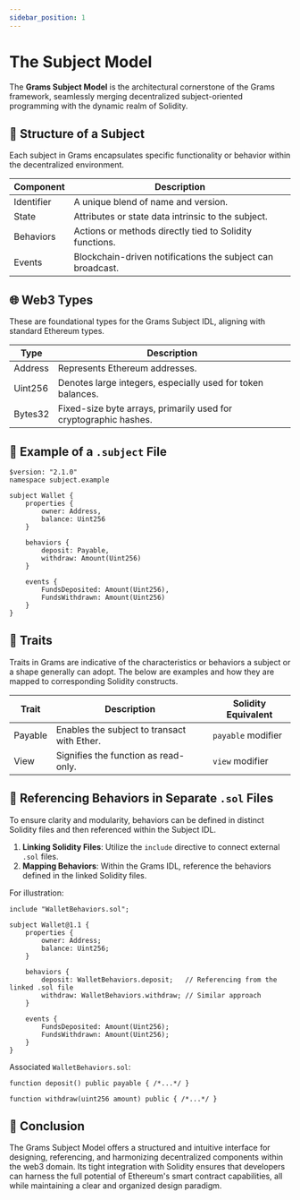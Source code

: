 ```yaml
---
sidebar_position: 1
---
```


# The Subject Model

The **Grams Subject Model** is the architectural cornerstone of the Grams framework, seamlessly merging decentralized subject-oriented programming with the dynamic realm of Solidity.

## 🧱 Structure of a Subject

Each subject in Grams encapsulates specific functionality or behavior within the decentralized environment.

| Component   | Description                                                |
|-------------|------------------------------------------------------------|
| Identifier  | A unique blend of name and version.                        |
| State       | Attributes or state data intrinsic to the subject.         |
| Behaviors   | Actions or methods directly tied to Solidity functions.    |
| Events      | Blockchain-driven notifications the subject can broadcast. |

## 🌐 Web3 Types

These are foundational types for the Grams Subject IDL, aligning with standard Ethereum types.

| Type    | Description                                                      |
|---------|------------------------------------------------------------------|
| Address | Represents Ethereum addresses.                                   |
| Uint256 | Denotes large integers, especially used for token balances.      |
| Bytes32 | Fixed-size byte arrays, primarily used for cryptographic hashes. |

## 📜 Example of a `.subject` File

```
$version: "2.1.0"
namespace subject.example

subject Wallet {
    properties {
        owner: Address,
        balance: Uint256
    }

    behaviors {
        deposit: Payable,
        withdraw: Amount(Uint256)
    }

    events {
        FundsDeposited: Amount(Uint256),
        FundsWithdrawn: Amount(Uint256)
    }
}
```

## 🔗 Traits

Traits in Grams are indicative of the characteristics or behaviors a subject or a shape generally can adopt. The below are examples and how they are mapped to corresponding Solidity constructs.

| Trait    | Description                                        | Solidity Equivalent |
|----------|----------------------------------------------------|---------------------|
| Payable  | Enables the subject to transact with Ether.        | `payable` modifier  |
| View     | Signifies the function as read-only.               | `view` modifier     |

## 📁 Referencing Behaviors in Separate `.sol` Files

To ensure clarity and modularity, behaviors can be defined in distinct Solidity files and then referenced within the Subject IDL.

1. **Linking Solidity Files**: Utilize the `include` directive to connect external `.sol` files.
2. **Mapping Behaviors**: Within the Grams IDL, reference the behaviors defined in the linked Solidity files.

For illustration:

```plaintext
include "WalletBehaviors.sol";

subject Wallet@1.1 {
    properties {
        owner: Address;
        balance: Uint256;
    }

    behaviors {
        deposit: WalletBehaviors.deposit;   // Referencing from the linked .sol file
        withdraw: WalletBehaviors.withdraw; // Similar approach
    }

    events {
        FundsDeposited: Amount(Uint256);
        FundsWithdrawn: Amount(Uint256);
    }
}
```

Associated `WalletBehaviors.sol`:

```solidity
function deposit() public payable { /*...*/ }

function withdraw(uint256 amount) public { /*...*/ }
```

## 🎉 Conclusion

The Grams Subject Model offers a structured and intuitive interface for designing, referencing, and harmonizing decentralized components within the web3 domain. Its tight integration with Solidity ensures that developers can harness the full potential of Ethereum's smart contract capabilities, all while maintaining a clear and organized design paradigm.
